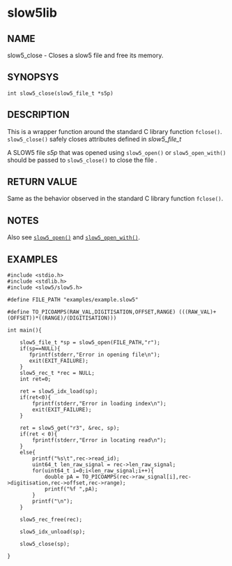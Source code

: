 # slow5lib

## NAME
slow5_close - Closes a slow5 file and free its memory.

## SYNOPSYS
`int slow5_close(slow5_file_t *s5p)`

## DESCRIPTION
This is a wrapper function around the standard C library function `fclose()`.
`slow5_close()` safely closes attributes defined in *slow5_file_t*

A SLOW5 file *s5p* that was opened using `slow5_open()` or `slow5_open_with()` should be passed to `slow5_close()` to close the file .

## RETURN VALUE
Same as the behavior observed in the standard C library function `fclose()`.

## NOTES

Also see [`slow5_open()`](slow5_open.md) and [`slow5_open_with()`](low_level_api/slow5_open_with.md).

## EXAMPLES

```
#include <stdio.h>
#include <stdlib.h>
#include <slow5/slow5.h>

#define FILE_PATH "examples/example.slow5"

#define TO_PICOAMPS(RAW_VAL,DIGITISATION,OFFSET,RANGE) (((RAW_VAL)+(OFFSET))*((RANGE)/(DIGITISATION)))

int main(){

    slow5_file_t *sp = slow5_open(FILE_PATH,"r");
    if(sp==NULL){
       fprintf(stderr,"Error in opening file\n");
       exit(EXIT_FAILURE);
    }
    slow5_rec_t *rec = NULL;
    int ret=0;

    ret = slow5_idx_load(sp);
    if(ret<0){
        fprintf(stderr,"Error in loading index\n");
        exit(EXIT_FAILURE);
    }

    ret = slow5_get("r3", &rec, sp);
    if(ret < 0){
        fprintf(stderr,"Error in locating read\n");
    }
    else{
        printf("%s\t",rec->read_id);
        uint64_t len_raw_signal = rec->len_raw_signal;
        for(uint64_t i=0;i<len_raw_signal;i++){
            double pA = TO_PICOAMPS(rec->raw_signal[i],rec->digitisation,rec->offset,rec->range);
            printf("%f ",pA);
        }
        printf("\n");
    }

    slow5_rec_free(rec);

    slow5_idx_unload(sp);

    slow5_close(sp);

}
```
